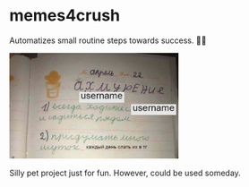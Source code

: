 # memes4crush
Automatizes small routine steps towards success. 💪👧

<img src="point.jpg" width=60% height=60%>

Silly pet project just for fun. However, could be used someday.
